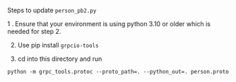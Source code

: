 Steps to update `person_pb2.py`

1 . Ensure that your environment is using python 3.10 or older which is needed
for step 2.

2. Use pip install `grpcio-tools`

3. cd into this directory and run 
```
python -m grpc_tools.protoc --proto_path=. --python_out=. person.proto
```
